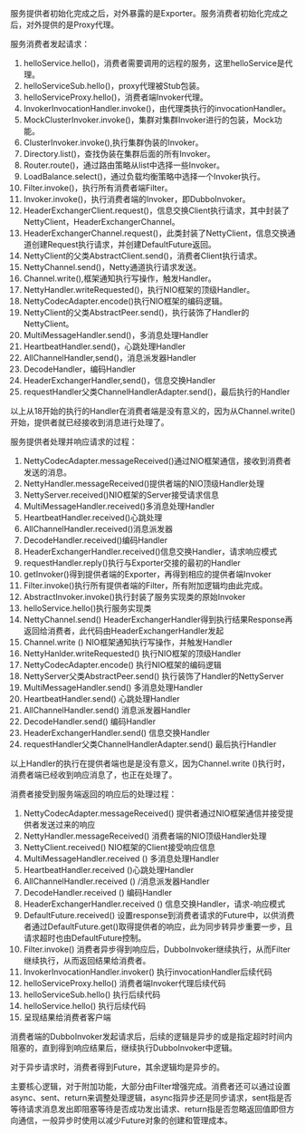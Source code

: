服务提供者初始化完成之后，对外暴露的是Exporter。服务消费者初始化完成之后，对外提供的是Proxy代理。

服务消费者发起请求：

1. helloService.hello()，消费者需要调用的远程的服务，这里helloService是代理。
2. helloServiceSub.hello()，proxy代理被Stub包装。
3. helloServiceProxy.hello()，消费者端Invoker代理。
4. InvokerInvocationHandler.invoke()，由代理类执行的invocationHandler。
5. MockClusterInvoker.invoke()，集群对集群Invoker进行的包装，Mock功能。
6. ClusterInvoker.invoke(),执行集群伪装的Invoker。
7. Directory.list()，查找伪装在集群后面的所有Invoker。
8. Router.route()，通过路由策略从list中选择一些Invoker。
9. LoadBalance.select()，通过负载均衡策略中选择一个Invoker执行。
10. Filter.invoke()，执行所有消费者端Filter。
11. Invoker.invoke()，执行消费者端的Invoker，即DubboInvoker。
12. HeaderExchangerClient.request()，信息交换Client执行请求，其中封装了NettyClient，HeaderExchangerChannel。
13. HeaderExchangerChannel.request()，此类封装了NettyClient，信息交换通道创建Request执行请求，并创建DefaultFuture返回。
14. NettyClient的父类AbstractClient.send()，消费者Client执行请求。
15. NettyChannel.send()，Netty通道执行请求发送。
16. Channel.write(),框架通知执行写操作，触发Handler。
17. NettyHandler.writeRequested()，执行NIO框架的顶级Handler。
18. NettyCodecAdapter.encode()执行NIO框架的编码逻辑。
19. NettyClient的父类AbstractPeer.send()，执行装饰了Handler的NettyClient。
20. MultiMessageHandler.send()，多消息处理Handler
21. HeartbeatHandler.send()，心跳处理Handler
22. AllChannelHandler,send()，消息派发器Handler
23. DecodeHandler，编码Handler
24. HeaderExchangerHandler,send()，信息交换Handler
25. requestHandler父类ChannelHandlerAdapter.send()，最后执行的Handler

以上从18开始的执行的Handler在消费者端是没有意义的，因为从Channel.write()开始，提供者就已经接收到消息进行处理了。

服务提供者处理并响应请求的过程：

1. NettyCodecAdapter.messageReceived()通过NIO框架通信，接收到消费者发送的消息。
2. NettyHandler.messageReceived()提供者端的NIO顶级Handler处理
3. NettyServer.received()NIO框架的Server接受请求信息
4. MultiMessageHandler.received()多消息处理Handler
5. HeartbeatHandler.received()心跳处理
6. AllChannelHandler.received()消息派发器
7. DecodeHandler.received()编码Handler
8. HeaderExchangerHandler.received()信息交换Handler，请求响应模式
9. requestHandler.reply()执行与Exporter交接的最初的Handler
10.  getInvoker()得到提供者端的Exporter，再得到相应的提供者端Invoker
11.  Filter.invoke()执行所有提供者端的Filter，所有附加逻辑均由此完成。
12.  AbstractInvoker.invoke()执行封装了服务实现类的原始Invoker
13.  helloService.hello()执行服务实现类
14.  NettyChannel.send() HeaderExchangerHandler得到执行结果Response再返回给消费者，此代码由HeaderExchangerHandler发起 
15.  Channel.write () NIO框架通知执行写操作，并触发Handler  
16.  NettyHanlder.writeRequested() 执行NIO框架的顶级Handler 
17.  NettyCodecAdapter.encode() 执行NIO框架的编码逻辑 
18.  NettyServer父类AbstractPeer.send() 执行装饰了Handler的NettyServer  
19.  MultiMessageHandler.send() 多消息处理Handler 
20.  HeartbeatHandler.send() 心跳处理Handler 
21.  AllChannelHandler.send() 消息派发器Handler 
22.  DecodeHandler.send() 编码Handler 
23.  HeaderExchangerHandler.send() 信息交换Handler 
24.  requestHandler父类ChannelHandlerAdapter.send() 最后执行Handler

以上Handler的执行在提供者端也是是没有意义，因为Channel.write ()执行时，消费者端已经收到响应消息了，也正在处理了。

消费者接受到服务端返回的响应后的处理过程：

1. NettyCodecAdapter.messageReceived() 提供者通过NIO框架通信并接受提供者发送过来的响应 
2. NettyHandler.messageReceived() 消费者端的NIO顶级Handler处理 
3. NettyClient.received() NIO框架的Client接受响应信息 
4. MultiMessageHandler.received () 多消息处理Handler 
5. HeartbeatHandler.received ()心跳处理Handler 
6. AllChannelHandler.received () /消息派发器Handler 
7. DecodeHandler.received () 编码Handler 
8. HeaderExchangerHandler.received () 信息交换Handler，请求-响应模式 
9. DefaultFuture.received() 设置response到消费者请求的Future中，以供消费者通过DefaultFuture.get()取得提供者的响应，此为同步转异步重要一步，且请求超时也由DefaultFuture控制。 
10. Filter.invoke() 消费者异步得到响应后，DubboInvoker继续执行，从而Filter继续执行，从而返回结果给消费者。 
11.	InvokerInvocationHandler.invoker() 执行invocationHandler后续代码 
12. helloServiceProxy.hello() 消费者端Invoker代理后续代码 
13.	helloServiceSub.hello() 执行后续代码 
14.	helloService.hello() 执行后续代码 
15.	呈现结果给消费者客户端 

消费者端的DubboInvoker发起请求后，后续的逻辑是异步的或是指定超时时间内阻塞的，直到得到响应结果后，继续执行DubboInvoker中逻辑。

对于异步请求时，消费者得到Future，其余逻辑均是异步的。

主要核心逻辑，对于附加功能，大部分由Filter增强完成。消费者还可以通过设置async、sent、return来调整处理逻辑，async指异步还是同步请求，sent指是否等待请求消息发出即阻塞等待是否成功发出请求、return指是否忽略返回值即但方向通信，一般异步时使用以减少Future对象的创建和管理成本。